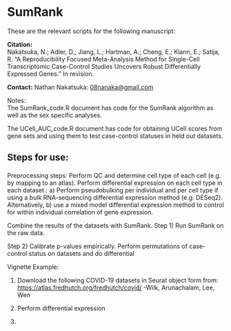 # SumRank

These are the relevant scripts for the following manuscript:

**Citation:** 
<br/>
Nakatsuka, N.; Adler, D.; Jiang, L.; Hartman, A.; Cheng, E.; Klann, E.; Satija, R. “A Reproducibility Focused Meta-Analysis Method for Single-Cell Transcriptomic Case-Control Studies Uncovers Robust Differentially Expressed Genes.” In revision.

**Contact:** Nathan Nakatsuka: 08nanaka@gmail.com


Notes:
<br/>
The SumRank_code.R document has code for the SumRank algorithm as well as the sex specific analyses.

The UCell_AUC_code.R document has code for obtaining UCell scores from gene sets and using them to test case-control statuses in held out datasets.



## <p>Steps for use:</p>

Preprocessing steps:
Perform QC and determine cell type of each cell (e.g. by mapping to an atlas).
Perform differential expression on each cell type in each dataset.:
a) Perform pseudobulking per individual and per cell type if using a bulk RNA-sequencing differential expression method (e.g. DESeq2). 
Alternatively, b) use a mixed model differential expression method to control for within individual correlation of gene expression.

Combine the results of the datasets with SumRank.
Step 1) Run SumRank on the raw data.

Step 2) Calibrate p-values empirically. Perform permutations of case-control status on datasets and do differential 


















Vignette Example:
1) Download the following COVID-19 datasets in Seurat object form from: https://atlas.fredhutch.org/fredhutch/covid/
-Wilk, Arunachalam, Lee, Wen

2) Perform differential expression
3) 











   


